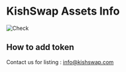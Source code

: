 # KishSwap Assets Info

![Check](https://github.com/trustwallet/assets/workflows/Check/badge.svg)


## How to add token

Contact us for listing : info@kishswap.com
